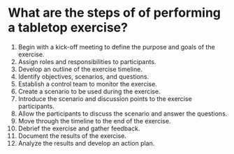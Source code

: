 # What are the steps of of performing a tabletop exercise?

1. Begin with a kick-off meeting to define the purpose and goals of the exercise.
2. Assign roles and responsibilities to participants.
3. Develop an outline of the exercise timeline.
4. Identify objectives, scenarios, and questions.
5. Establish a control team to monitor the exercise.
6. Create a scenario to be used during the exercise.
7. Introduce the scenario and discussion points to the exercise participants.
8. Allow the participants to discuss the scenario and answer the questions.
9. Move through the timeline to the end of the exercise.
10. Debrief the exercise and gather feedback.
11. Document the results of the exercise.
12. Analyze the results and develop an action plan.
